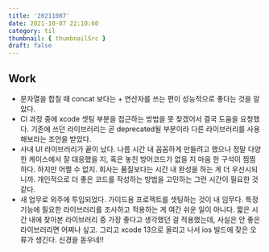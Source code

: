 ```yaml
---
title: '20211007'
date: 2021-10-07 22:10:60
category: til
thumbnail: { thumbnailSrc }
draft: false
---
```


## Work

- 문자열을 합칠 때 concat 보다는 + 연산자를 쓰는 편이 성능적으로 좋다는 것을 알았다.
- CI 과정 중에 xcode 셋팅 부분을 접근하는 방법을 못 찾겠어서 결국 도움을 요청했다. 기존에 쓰던 라이브러리는 곧 deprecated될 부분이라 다른 라이브러리를 사용해보라는 조언을 받았다.
- 사내 UI 라이브러리가 끝이 났다. 나름 시간 내 꼼꼼하게 만들려고 했으나 정말 다양한 케이스에서 잘 대응했을 지, 혹은 놓친 방어코드가 없을 지 마음 한 구석이 찜찜하다. 하지만 어쩔 수 없지. 회사는 품질보다는 시간 내 완성을 하는 게 더 우선시되니까. 개인적으로 더 좋은 코드를 작성하는 방법을 고민하는 그런 시간이 필요한 것 같다.
- 새 업무로 외주에 투입되었다. 가이드용 프로젝트를 셋팅하는 것이 내 임무다. 특정 기능에 필요한 라이브러리를 조사하고 적용하는 게 여간 쉬운 일이 아니다. 짧은 시간 내에 찾아본 라이브러리 중 가장 좋다고 생각했던 걸 적용했는데, 사실은 안 좋은 라이브러리면 어쩌나 싶고. 그리고 xcode 13으로 올리고 나서 ios 빌드에 잦은 오류가 생긴다. 신경을 돋우네!!
